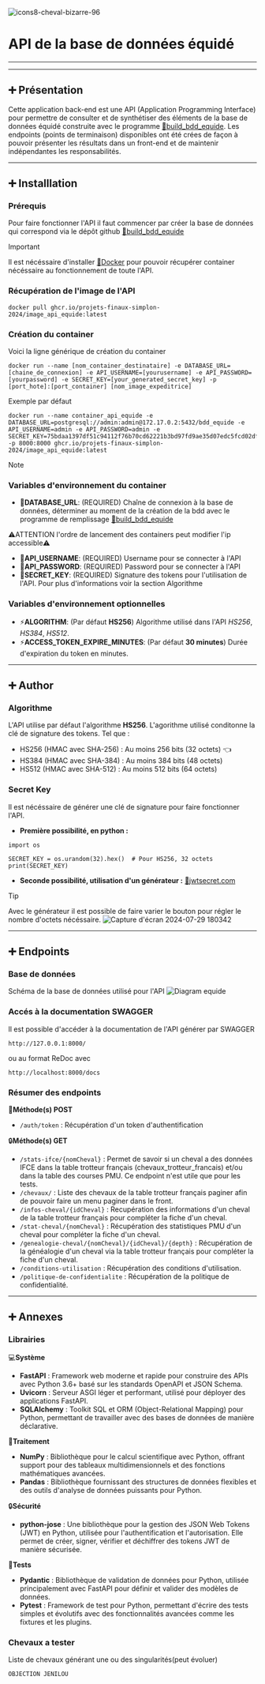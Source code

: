 ![icons8-cheval-bizarre-96](https://github.com/user-attachments/assets/496d01fa-08df-40fe-bf73-b0237ea5b5d8)
 # API de la base de données équidé
---
---
## :heavy_plus_sign: Présentation
Cette application back-end est une API (Application Programming Interface) pour permettre de consulter et de synthétiser des éléments de la base de données équidé construite avec le programme [:link:build_bdd_equide](https://github.com/Projets-finaux-Simplon-2024/build_bdd_equide). Les endpoints (points de terminaison) disponibles ont été crées de façon à pouvoir présenter les résultats dans un front-end et de maintenir indépendantes les responsabilités.

---
## :heavy_plus_sign: Installlation
### Prérequis
Pour faire fonctionner l'API il faut commencer par créer la base de données qui correspond via le dépôt github [:link:build_bdd_equide](https://github.com/Projets-finaux-Simplon-2024/build_bdd_equide)

> [!IMPORTANT]
> Il est nécéssaire d'installer [:link:Docker](https://docs.docker.com/desktop/) pour pouvoir récupérer container nécéssaire au fonctionnement de toute l'API.

### Récupération de l'image de l'API

```
docker pull ghcr.io/projets-finaux-simplon-2024/image_api_equide:latest
```

### Création du container
Voici la ligne générique de création du container 

```
docker run --name [nom_container_destinataire] -e DATABASE_URL=[chaine_de_connexion] -e API_USERNAME=[yourusername] -e API_PASSWORD=[yourpassword] -e SECRET_KEY=[your_generated_secret_key] -p [port_hote]:[port_container] [nom_image_expeditrice]
```

Exemple par défaut 
```
docker run --name container_api_equide -e DATABASE_URL=postgresql://admin:admin@172.17.0.2:5432/bdd_equide -e API_USERNAME=admin -e API_PASSWORD=admin -e SECRET_KEY=75bdaa1397df51c94112f76b70cd62221b3bd97fd9ae35d07edc5fcd02dff068 -p 8000:8000 ghcr.io/projets-finaux-simplon-2024/image_api_equide:latest
```

> [!NOTE]
> ### Variables d'environnement du container
> - :key:**DATABASE_URL**: (REQUIRED) Chaîne de connexion à la base de données, déterminer au moment de la création de la bdd avec le programme de remplissage [:link:build_bdd_equide](https://github.com/Projets-finaux-Simplon-2024/build_bdd_equide)
> 
> :warning:ATTENTION l'ordre de lancement des containers peut modifier l'ip accessible:warning:
> - :key:**API_USERNAME**: (REQUIRED) Username pour se connecter à l'API 
> - :key:**API_PASSWORD**: (REQUIRED) Password pour se connecter à l'API
> - :key:**SECRET_KEY**: (REQUIRED) Signature des tokens pour l'utilisation de l'API. Pour plus d'informations voir la section Algorithme
> ### Variables d'environnement optionnelles
> - :zap:**ALGORITHM**: (Par défaut **HS256**) Algorithme utilisé dans l'API *HS256*, *HS384*, *HS512*.
> - :zap:**ACCESS_TOKEN_EXPIRE_MINUTES**: (Par défaut **30 minutes**) Durée d'expiration du token en minutes.

---
## :heavy_plus_sign: Author
### Algorithme
L'API utilise par défaut l'algorithme **HS256**. L'agorithme utilisé conditonne la clé de signature des tokens. Tel que : 
- HS256 (HMAC avec SHA-256) : Au moins 256 bits (32 octets) :point_left:
- HS384 (HMAC avec SHA-384) : Au moins 384 bits (48 octets)
- HS512 (HMAC avec SHA-512) : Au moins 512 bits (64 octets)

### Secret Key
Il est nécéssaire de générer une clé de signature pour faire fonctionner l'API.
- **Première possibilité, en python :** 
```
import os

SECRET_KEY = os.urandom(32).hex()  # Pour HS256, 32 octets
print(SECRET_KEY)
```
- **Seconde possibilité, utilisation d'un générateur :** [:link:jwtsecret.com](https://jwtsecret.com/generate)
> [!TIP]
> Avec le générateur il est possible de faire varier le bouton pour régler le nombre d'octets nécéssaire.
> ![Capture d'écran 2024-07-29 180342](https://github.com/user-attachments/assets/fb485c46-7931-406f-8a75-b1d3ad151acf)

---
## :heavy_plus_sign: Endpoints
### Base de données
Schéma de la base de données utilisé pour l'API
![Diagram equide](https://github.com/user-attachments/assets/d0282c82-e713-4a16-b396-f28735384525)


### Accés à la documentation SWAGGER
Il est possible d'accéder à la documentation de l'API générer par SWAGGER
```
http://127.0.0.1:8000/
```
ou au format ReDoc avec
```
http://localhost:8000/docs
```
### Résumer des endpoints
:door:**Méthode(s) POST** 
- ```/auth/token``` : Récupération d'un token d'authentification

:lock:**Méthode(s) GET** 
- ```/stats-ifce/{nomCheval}``` : Permet de savoir si un cheval a des données IFCE dans la table trotteur français (chevaux_trotteur_francais) et/ou dans la table des courses PMU. Ce endpoint n'est utile que pour les tests.
- ```/chevaux/``` : Liste des chevaux de la table trotteur français paginer afin de pouvoir faire un menu paginer dans le front.
- ```/infos-cheval/{idCheval}``` : Recupération des informations d'un cheval de la table trotteur français pour compléter la fiche d'un cheval.
- ```/stat-cheval/{nomCheval}``` : Récupération des statistiques PMU d'un cheval pour compléter la fiche d'un cheval.
- ```/genealogie-cheval/{nomCheval}/{idCheval}/{depth}``` : Récupération de la généalogie d'un cheval via la table trotteur français pour compléter la fiche d'un cheval.
- ```/conditions-utilisation``` : Récupération des conditions d'utilisation.
- ```/politique-de-confidentialite``` : Récupération de la politique de confidentialité.

---
## :heavy_plus_sign: Annexes
### Librairies
:computer:**Système**

- **FastAPI** : Framework web moderne et rapide pour construire des APIs avec Python 3.6+ basé sur les standards OpenAPI et JSON Schema.
- **Uvicorn** : Serveur ASGI léger et performant, utilisé pour déployer des applications FastAPI.
- **SQLAlchemy** : Toolkit SQL et ORM (Object-Relational Mapping) pour Python, permettant de travailler avec des bases de données de manière déclarative.

 :floppy_disk:**Traitement**

- **NumPy** : Bibliothèque pour le calcul scientifique avec Python, offrant support pour des tableaux multidimensionnels et des fonctions mathématiques avancées.
- **Pandas** : Bibliothèque fournissant des structures de données flexibles et des outils d'analyse de données puissants pour Python.

:lock:**Sécurité**

- **python-jose** : Une bibliothèque pour la gestion des JSON Web Tokens (JWT) en Python, utilisée pour l'authentification et l'autorisation. Elle permet de créer, signer, vérifier et déchiffrer des tokens JWT de manière sécurisée.

:mag_right:**Tests**

- **Pydantic** : Bibliothèque de validation de données pour Python, utilisée principalement avec FastAPI pour définir et valider des modèles de données.
- **Pytest** : Framework de test pour Python, permettant d'écrire des tests simples et évolutifs avec des fonctionnalités avancées comme les fixtures et les plugins.


### Chevaux a tester
Liste de chevaux générant une ou des singularités(peut évoluer)
```
OBJECTION JENILOU
```







